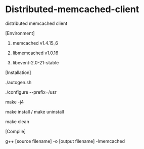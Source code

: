 Distributed-memcached-client
============================

distributed memcached client

[Environment]

1. memcached v1.4.15_6

2. libmemcached v1.0.16

3. libevent-2.0-21-stable


[Installation]

./autogen.sh

./configure --prefix=/usr

make -j4

make install / make uninstall

make clean

[Compile]

g++ [source filename] -o [output filename] -lmemcached
